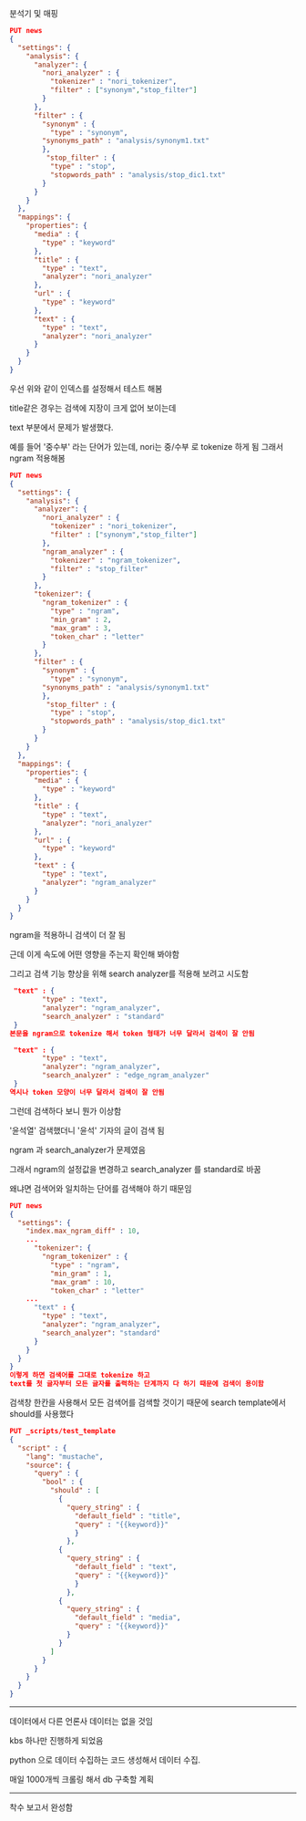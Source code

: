 분석기 및 매핑

```json
PUT news
{
  "settings": {
    "analysis": {
      "analyzer": {
        "nori_analyzer" : {
          "tokenizer" : "nori_tokenizer",
          "filter" : ["synonym","stop_filter"]
        }
      },
      "filter" : {
        "synonym" : {
          "type" : "synonym",
        "synonyms_path" : "analysis/synonym1.txt"
        },
         "stop_filter" : {
          "type" : "stop",
          "stopwords_path" : "analysis/stop_dic1.txt"
        }
      }
    }
  }, 
  "mappings": {
    "properties": {
      "media" : {
        "type" : "keyword"
      },
      "title" : {
        "type" : "text",
        "analyzer": "nori_analyzer"
      },
      "url" : {
        "type" : "keyword"
      },
      "text" : {
        "type" : "text",
        "analyzer": "nori_analyzer"
      }
    }
  }
}
```

우선 위와 같이 인덱스를 설정해서 테스트 해봄

title같은 경우는 검색에 지장이 크게 없어 보이는데

text 부분에서 문제가 발생했다. 

예를 들어 '중수부' 라는 단어가 있는데, nori는 중/수부 로 tokenize 하게 됨 그래서 ngram 적용해봄

```json
PUT news
{
  "settings": {
    "analysis": {
      "analyzer": {
        "nori_analyzer" : {
          "tokenizer" : "nori_tokenizer",
          "filter" : ["synonym","stop_filter"]
        },
        "ngram_analyzer" : {
          "tokenizer" : "ngram_tokenizer",
          "filter" : "stop_filter"
        }
      },
      "tokenizer": {
        "ngram_tokenizer" : {
          "type" : "ngram",
          "min_gram" : 2,
          "max_gram" : 3,
          "token_char" : "letter"
        }
      }, 
      "filter" : {
        "synonym" : {
          "type" : "synonym",
        "synonyms_path" : "analysis/synonym1.txt"
        },
         "stop_filter" : {
          "type" : "stop",
          "stopwords_path" : "analysis/stop_dic1.txt"
        }
      }
    }
  }, 
  "mappings": {
    "properties": {
      "media" : {
        "type" : "keyword"
      },
      "title" : {
        "type" : "text",
        "analyzer": "nori_analyzer"
      },
      "url" : {
        "type" : "keyword"
      },
      "text" : {
        "type" : "text",
        "analyzer": "ngram_analyzer"
      }
    }
  }
}
```

ngram을 적용하니 검색이 더 잘 됨

근데 이게 속도에 어떤 영향을 주는지 확인해 봐야함

그리고 검색 기능 향상을 위해 search analyzer를 적용해 보려고 시도함

```json
 "text" : {
        "type" : "text",
        "analyzer": "ngram_analyzer",
     	"search_analyzer" : "standard"
 }
본문을 ngram으로 tokenize 해서 token 형태가 너무 달라서 검색이 잘 안됨
```

```json
 "text" : {
        "type" : "text",
        "analyzer": "ngram_analyzer",
     	"search_analyzer" : "edge_ngram_analyzer"
 }
역시나 token 모양이 너무 달라서 검색이 잘 안됨
```

그런데 검색하다 보니 뭔가 이상함

'윤석열' 검색했더니 '윤석' 기자의 글이 검색 됨

ngram 과 search_analyzer가 문제였음

그래서 ngram의 설정값을 변경하고 search_analyzer 를 standard로 바꿈

왜냐면 검색어와 일치하는 단어를 검색해야 하기 때문임

```json
PUT news
{
  "settings": {
    "index.max_ngram_diff" : 10,
	...
      "tokenizer": {
        "ngram_tokenizer" : {
          "type" : "ngram",
          "min_gram" : 1,
          "max_gram" : 10,
          "token_char" : "letter"
	...
      "text" : {
        "type" : "text",
        "analyzer": "ngram_analyzer",
        "search_analyzer": "standard"
      }
    }
  }
}
이렇게 하면 검색어를 그대로 tokenize 하고 
text를 첫 글자부터 모든 글자를 출력하는 단계까지 다 하기 때문에 검색이 용이함
```



검색창 한칸을 사용해서 모든 검색어를 검색할 것이기 때문에 search template에서 should를 사용했다

```json
PUT _scripts/test_template
{
  "script" : {
    "lang": "mustache",
    "source": {
      "query" : {
        "bool" : {
          "should" : [
            {
              "query_string" : {
                "default_field" : "title",
                "query" : "{{keyword}}"
                }
              },
            {
              "query_string" : {
                "default_field" : "text",
                "query" : "{{keyword}}"
                }
              },
            {
              "query_string" : {
                "default_field" : "media",
                "query" : "{{keyword}}"
              }
            }
          ]
        }
      }
    }
  }
}
```

<hr/>

데이터에서 다른 언론사 데이터는 없을 것임

kbs 하나만 진행하게 되었음

python 으로 데이터 수집하는 코드 생성해서 데이터 수집.

매일 1000개씩 크롤링 해서 db 구축할 계획

<hr/>

착수 보고서 완성함

